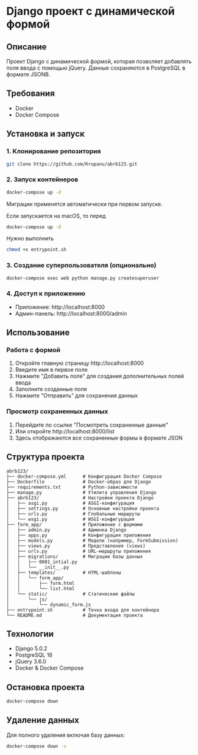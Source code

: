 # Django проект с динамической формой

## Описание
Проект Django с динамической формой, которая позволяет добавлять поля ввода с помощью jQuery. Данные сохраняются в PostgreSQL в формате JSONB.

## Требования
- Docker
- Docker Compose

## Установка и запуск

### 1. Клонирование репозитория
```bash
git clone https://github.com/Krupanu/abrb123.git
```

### 2. Запуск контейнеров
```bash
docker-compose up -d
```

Миграции применятся автоматически при первом запуске.

Если запускается на macOS, то перед 
```bash
docker-compose up -d
```
Нужно выполнить 
```bash
chmod +x entrypoint.sh
```

### 3. Создание суперпользователя (опционально)
```bash
docker-compose exec web python manage.py createsuperuser
```

### 4. Доступ к приложению
- Приложение: http://localhost:8000
- Админ-панель: http://localhost:8000/admin

## Использование

### Работа с формой
1. Откройте главную страницу http://localhost:8000
2. Введите имя в первое поле
3. Нажмите "Добавить поле" для создания дополнительных полей ввода
4. Заполните созданные поля
5. Нажмите "Отправить" для сохранения данных

### Просмотр сохраненных данных
1. Перейдите по ссылке "Посмотреть сохраненные данные"
2. Или откройте http://localhost:8000/list
3. Здесь отображаются все сохраненные формы в формате JSON

## Структура проекта
```
abrb123/
├── docker-compose.yml      # Конфигурация Docker Compose
├── Dockerfile              # Docker-образ для Django
├── requirements.txt        # Python-зависимости
├── manage.py               # Утилита управления Django
├── abrb123/                # Настройки проекта Django
│   ├── asgi.py             # ASGI-конфигурация
│   ├── settings.py         # Основные настройки проекта
│   ├── urls.py             # Глобальные маршруты
│   └── wsgi.py             # WSGI-конфигурация
├── form_app/               # Приложение с формами
│   ├── admin.py            # Админка Django
│   ├── apps.py             # Конфигурация приложения
│   ├── models.py           # Модели (например, FormSubmission)
│   ├── views.py            # Представления (views)
│   ├── urls.py             # URL-маршруты приложения
│   ├── migrations/         # Миграции базы данных
│   │   ├── 0001_intial.py
│   │   └── __init__.py
│   ├── templates/          # HTML-шаблоны
│   │   └── form_app/
│   │       ├── form.html
│   │       └── list.html
│   └── static/             # Статические файлы
│       └── js/
│           └── dynamic_form.js
├── entrypoint.sh           # Точка входа для контейнера
└── README.md               # Документация проекта

```

## Технологии
- Django 5.0.2
- PostgreSQL 16
- jQuery 3.6.0
- Docker & Docker Compose

## Остановка проекта
```bash
docker-compose down
```

## Удаление данных
Для полного удаления включая базу данных:
```bash
docker-compose down -v
```